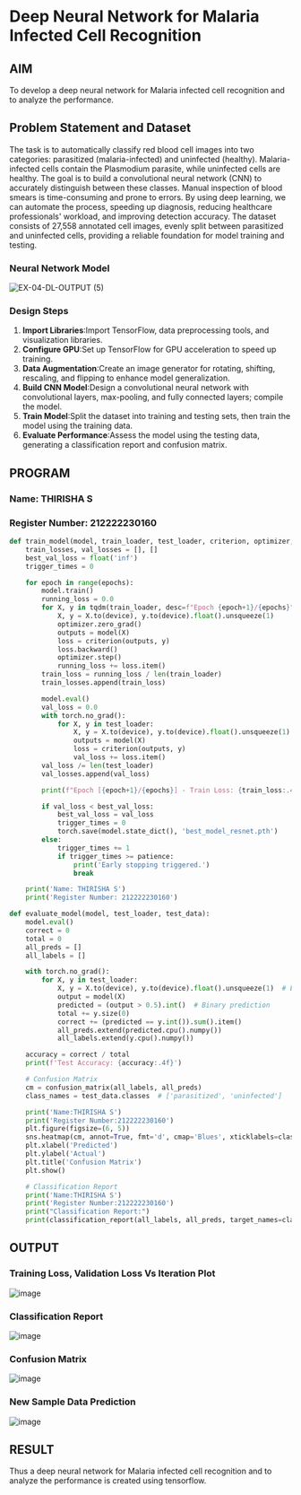 # Deep Neural Network for Malaria Infected Cell Recognition

## AIM

To develop a deep neural network for Malaria infected cell recognition and to analyze the performance.

## Problem Statement and Dataset
The task is to automatically classify red blood cell images into two categories: parasitized (malaria-infected) and uninfected (healthy). Malaria-infected cells contain the Plasmodium parasite, while uninfected cells are healthy. The goal is to build a convolutional neural network (CNN) to accurately distinguish between these classes.
Manual inspection of blood smears is time-consuming and prone to errors. By using deep learning, we can automate the process, speeding up diagnosis, reducing healthcare professionals' workload, and improving detection accuracy.
The dataset consists of 27,558 annotated cell images, evenly split between parasitized and uninfected cells, providing a reliable foundation for model training and testing.
### Neural Network Model
![EX-04-DL-OUTPUT (5)](https://github.com/user-attachments/assets/5d23b1b2-a0a7-4bfb-9c03-c2a768878aca)

### Design Steps
1. **Import Libraries**:Import TensorFlow, data preprocessing tools, and visualization libraries.
2. **Configure GPU**:Set up TensorFlow for GPU acceleration to speed up training.
3. **Data Augmentation**:Create an image generator for rotating, shifting, rescaling, and flipping to enhance model generalization.
4. **Build CNN Model**:Design a convolutional neural network with convolutional layers, max-pooling, and fully connected layers; compile the model.
5. **Train Model**:Split the dataset into training and testing sets, then train the model using the training data.
6. **Evaluate Performance**:Assess the model using the testing data, generating a classification report and confusion matrix.

## PROGRAM

### Name: THIRISHA S
### Register Number: 212222230160
```python
def train_model(model, train_loader, test_loader, criterion, optimizer, epochs, patience=3):
    train_losses, val_losses = [], []
    best_val_loss = float('inf')
    trigger_times = 0

    for epoch in range(epochs):
        model.train()
        running_loss = 0.0
        for X, y in tqdm(train_loader, desc=f"Epoch {epoch+1}/{epochs}", leave=False):
            X, y = X.to(device), y.to(device).float().unsqueeze(1)
            optimizer.zero_grad()
            outputs = model(X)
            loss = criterion(outputs, y)
            loss.backward()
            optimizer.step()
            running_loss += loss.item()
        train_loss = running_loss / len(train_loader)
        train_losses.append(train_loss)

        model.eval()
        val_loss = 0.0
        with torch.no_grad():
            for X, y in test_loader:
                X, y = X.to(device), y.to(device).float().unsqueeze(1)
                outputs = model(X)
                loss = criterion(outputs, y)
                val_loss += loss.item()
        val_loss /= len(test_loader)
        val_losses.append(val_loss)

        print(f"Epoch [{epoch+1}/{epochs}] - Train Loss: {train_loss:.4f} | Val Loss: {val_loss:.4f}")

        if val_loss < best_val_loss:
            best_val_loss = val_loss
            trigger_times = 0
            torch.save(model.state_dict(), 'best_model_resnet.pth')
        else:
            trigger_times += 1
            if trigger_times >= patience:
                print('Early stopping triggered.')
                break

    print('Name: THIRISHA S')
    print('Register Number: 212222230160')
```
```python
def evaluate_model(model, test_loader, test_data):
    model.eval()
    correct = 0
    total = 0
    all_preds = []
    all_labels = []

    with torch.no_grad():
        for X, y in test_loader:
            X, y = X.to(device), y.to(device).float().unsqueeze(1)  # Ensure float for binary targets
            output = model(X)
            predicted = (output > 0.5).int()  # Binary prediction
            total += y.size(0)
            correct += (predicted == y.int()).sum().item()
            all_preds.extend(predicted.cpu().numpy())
            all_labels.extend(y.cpu().numpy())

    accuracy = correct / total
    print(f'Test Accuracy: {accuracy:.4f}')

    # Confusion Matrix
    cm = confusion_matrix(all_labels, all_preds)
    class_names = test_data.classes  # ['parasitized', 'uninfected']

    print('Name:THIRISHA S')
    print('Register Number:212222230160')
    plt.figure(figsize=(6, 5))
    sns.heatmap(cm, annot=True, fmt='d', cmap='Blues', xticklabels=class_names, yticklabels=class_names)
    plt.xlabel('Predicted')
    plt.ylabel('Actual')
    plt.title('Confusion Matrix')
    plt.show()

    # Classification Report
    print('Name:THIRISHA S')
    print('Register Number:212222230160')
    print("Classification Report:")
    print(classification_report(all_labels, all_preds, target_names=class_names))

```

## OUTPUT

### Training Loss, Validation Loss Vs Iteration Plot

![image](https://github.com/user-attachments/assets/520094bc-d3e2-46f0-b99a-2f89b69e8a0c)


### Classification Report

![image](https://github.com/user-attachments/assets/734c85af-2f6b-473a-a073-d8bae452be4a)


### Confusion Matrix

![image](https://github.com/user-attachments/assets/2206403a-2567-4f8c-9e9e-42dd062f9dcc)


### New Sample Data Prediction

![image](https://github.com/user-attachments/assets/93210d7a-8517-4fb6-b22b-b6292c0bacb7)

## RESULT
Thus a deep neural network for Malaria infected cell recognition and to analyze the performance is created using tensorflow.
